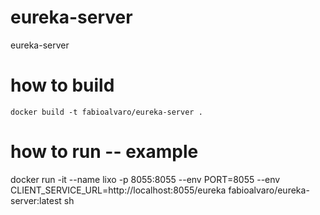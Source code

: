# eureka-server
eureka-server

# how to build
    docker build -t fabioalvaro/eureka-server .

# how to run -- example
  docker run -it --name lixo -p 8055:8055 --env PORT=8055 --env CLIENT_SERVICE_URL=http://localhost:8055/eureka  fabioalvaro/eureka-server:latest sh
